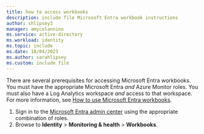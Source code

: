 ```yaml
---
title: how to access workbooks
description: include file Microsoft Entra workbook instructions
author: shlipsey3
manager: amycolannino
ms.service: active-directory
ms.workload: identity
ms.topic: include
ms.date: 10/04/2023
ms.author: sarahlipsey
ms.custom: include file
---
```


There are several prerequisites for accessing Microsoft Entra workbooks. You must have the appropriate Microsoft Entra *and* Azure Monitor roles. You must also have a Log Analytics workspace *and* access to that workspace. For more information, see [How to use Microsoft Entra workbooks](../reports-monitoring/howto-use-workbooks.md#prerequisites).

1. Sign in to the [Microsoft Entra admin center](https://entra.microsoft.com) using the appropriate combination of roles.
1. Browse to **Identity** > **Monitoring & health** > **Workbooks**.